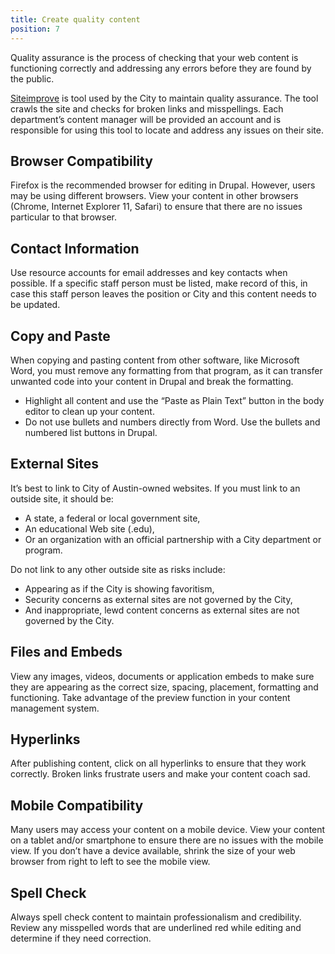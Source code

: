 ```yaml
---
title: Create quality content
position: 7
---
```

Quality assurance is the process of checking that your web content is functioning correctly and addressing any errors before they are found by the public.

[Siteimprove](https://my2.siteimprove.com/) is tool used by the City to maintain quality assurance. The tool crawls the site and checks for broken links and misspellings. Each department’s content manager will be provided an account and is responsible for using this tool to locate and address any issues on their site.

## Browser Compatibility
Firefox is the recommended browser for editing in Drupal. However, users may be using different browsers. View your content in other browsers (Chrome, Internet Explorer 11, Safari) to ensure that there are no issues particular to that browser.

## Contact Information
Use resource accounts for email addresses and key contacts when possible. If a specific staff person must be listed, make record of this, in case this staff person leaves the position or City and this content needs to be updated.

## Copy and Paste
When copying and pasting content from other software, like Microsoft Word, you must remove any formatting from that program, as it can transfer unwanted code into your content in Drupal and break the formatting.
* Highlight all content and use the “Paste as Plain Text” button in the body editor to clean up your content.
* Do not use bullets and numbers directly from Word. Use the bullets and numbered list buttons in Drupal.

## External Sites
It’s best to link to City of Austin-owned websites. If you must link to an outside site, it should be:
* A state, a federal or local government site,
* An educational Web site (.edu),
* Or an organization with an official partnership with a City department or program.

Do not link to any other outside site as risks include:
* Appearing as if the City is showing favoritism,
* Security concerns as external sites are not governed by the City,
* And inappropriate, lewd content concerns as external sites are not governed by the City.

## Files and Embeds
View any images, videos, documents or application embeds to make sure they are appearing as the correct size, spacing, placement, formatting and functioning. Take advantage of the preview function in your content management system.

## Hyperlinks
After publishing content, click on all hyperlinks to ensure that they work correctly. Broken links frustrate users and make your content coach sad.

## Mobile Compatibility
Many users may access your content on a mobile device. View your content on a tablet and/or smartphone to ensure there are no issues with the mobile view. If you don’t have a device available, shrink the size of your web browser from right to left to see the mobile view.

## Spell Check
Always spell check content to maintain professionalism and credibility. Review any misspelled words that are underlined red while editing and determine if they need correction.
